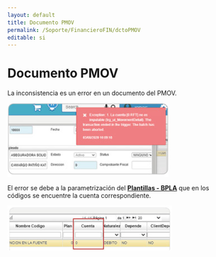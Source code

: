 ```yaml
---
layout: default
title: Documento PMOV
permalink: /Soporte/FinancieroFIN/dctoPMOV
editable: si
---
```

# Documento PMOV  

La inconsistencia es un error en un documento del PMOV.  

![](pmov.png)

El error se debe a la parametrización del [**Plantillas - BPLA**](http://docs.oasiscom.com/Operacion/hrm/nomina/nbasica/nbtn) que en los códigos se encuentre la cuenta correspondiente.  

![](pmov1.png)  







